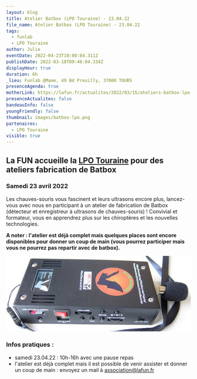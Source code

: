 ```yaml
---
layout: blog
title: Atelier Batbox (LPO Touraine) - 23.04.22
file_name: Atelier Batbox (LPO Touraine) - 23.04.22
tags:
  - funlab
  - LPO Touraine
author: Julie
eventDate: 2022-04-23T10:00:04.311Z
publishDate: 2022-03-18T09:46:04.334Z
displayHour: true
duration: 6h
_lieu: Funlab @Mame, 49 Bd Preuilly, 37000 TOURS
presenceAgenda: true
motherLink: https://lafun.fr/actualites/2022/03/15/ateliers-batbox-lpo-touraine/
presenceActualites: false
bandeauInfo: false
youngFriendly: false
thumbnail: images/batbox-lpo.png
partenaires:
  - LPO Touraine
visible: true
---
```

## La FUN accueille la [LPO Touraine](https://www.lpotouraine.fr/) pour des ateliers fabrication de Batbox

### Samedi 23 avril 2022

Les chauves-souris vous fascinent et leurs ultrasons encore plus, lancez-vous avec nous en participant à un atelier de fabrication de Batbox (détecteur et enregistreur à ultrasons de chauves-souris) !
Convivial et formateur, vous en apprendrez plus sur les chiroptères et les nouvelles technologies.

**A noter : l'atelier est déjà complet mais quelques places sont encore disponibles pour donner un coup de main (vous pourrez participer mais vous ne pourrez pas repartir avec de batbox).**

![](images/batbox-lpo.png)

### Infos pratiques :

* samedi 23.04.22 : 10h-16h avec une pause repas
* l'atelier est déjà complet mais il est possible de venir assister et donner un coup de main : envoyez un mail à association@lafun.fr